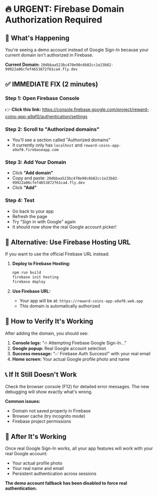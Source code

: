# 🔥 URGENT: Firebase Domain Authorization Required

## 🚨 **What's Happening**

You're seeing a demo account instead of Google Sign-In because your current domain isn't authorized in Firebase.

**Current Domain:** `20dbbaa523bc470e90c6b82cc1e23b82-99922a06cfef4653872f61ca4.fly.dev`

## ✅ **IMMEDIATE FIX (2 minutes)**

### Step 1: Open Firebase Console

👉 **Click this link:** https://console.firebase.google.com/project/reward-coins-app-a9af0/authentication/settings

### Step 2: Scroll to "Authorized domains"

- You'll see a section called "Authorized domains"
- It currently only has `localhost` and `reward-coins-app-a9af0.firebaseapp.com`

### Step 3: Add Your Domain

- Click **"Add domain"**
- Copy and paste: `20dbbaa523bc470e90c6b82cc1e23b82-99922a06cfef4653872f61ca4.fly.dev`
- Click **"Add"**

### Step 4: Test

- Go back to your app
- Refresh the page
- Try "Sign in with Google" again
- It should now show the real Google account picker!

## 🔧 **Alternative: Use Firebase Hosting URL**

If you want to use the official Firebase URL instead:

1. **Deploy to Firebase Hosting:**

   ```bash
   npm run build
   firebase init hosting
   firebase deploy
   ```

2. **Use Firebase URL:**
   - Your app will be at: `https://reward-coins-app-a9af0.web.app`
   - This domain is automatically authorized

## 🎯 **How to Verify It's Working**

After adding the domain, you should see:

1. **Console logs:** "🔥 Attempting Firebase Google Sign-In..."
2. **Google popup:** Real Google account selection
3. **Success message:** "✅ Firebase Auth Success!" with your real email
4. **Home screen:** Your actual Google profile photo and name

## 📞 **If It Still Doesn't Work**

Check the browser console (F12) for detailed error messages. The new debugging will show exactly what's wrong.

**Common issues:**

- Domain not saved properly in Firebase
- Browser cache (try incognito mode)
- Firebase project permissions

## 🚀 **After It's Working**

Once real Google Sign-In works, all your app features will work with your real Google account:

- Your actual profile photo
- Your real name and email
- Persistent authentication across sessions

**The demo account fallback has been disabled to force real authentication.**
